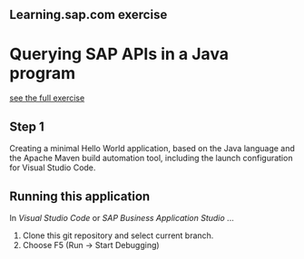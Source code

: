 ## Learning.sap.com exercise 
# Querying SAP APIs in a Java program
[see the full exercise](https://learning.sap.com/learning-journey/develop-advanced-extensions-with-sap-cloud-sdk/exercise-querying-sap-apis-in-a-java-program_c97a89ce-9ca9-4ad9-8037-3a155bcaca51)

## Step 1

Creating a minimal Hello World application, based on the Java language and the Apache Maven build automation tool, including the launch configuration for Visual Studio Code.

## Running this application 
In *Visual Studio Code* or *SAP Business Application Studio* ...

1. Clone this git repository and select current branch.
2. Choose F5 (Run &rarr; Start Debugging)